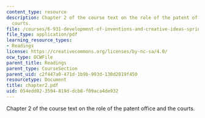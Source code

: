 ```yaml
---
content_type: resource
description: Chapter 2 of the course text on the role of the patent office and the
  courts.
file: /courses/6-931-development-of-inventions-and-creative-ideas-spring-2008/054edd023594819ddcb8f09aca4de932_chapter2.pdf
file_type: application/pdf
learning_resource_types:
- Readings
license: https://creativecommons.org/licenses/by-nc-sa/4.0/
ocw_type: OCWFile
parent_title: Readings
parent_type: CourseSection
parent_uid: c2f447a0-471d-1b9b-993d-138d2819f450
resourcetype: Document
title: chapter2.pdf
uid: 054edd02-3594-819d-dcb8-f09aca4de932
---
```

Chapter 2 of the course text on the role of the patent office and the courts.